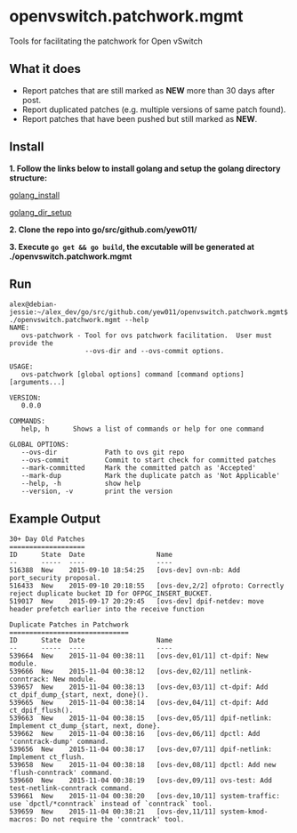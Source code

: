 # openvswitch.patchwork.mgmt

Tools for facilitating the patchwork for Open vSwitch

## What it does

* Report patches that are still marked as **NEW** more than 30 days after post.
* Report duplicated patches (e.g. multiple versions of same patch found).
* Report patches that have been pushed but still marked as **NEW**.

## Install

**1. Follow the links below to install golang and setup the golang directory structure:**

[golang_install](https://golang.org/doc/install)

[golang_dir_setup](https://golang.org/doc/code.html)

**2. Clone the repo into go/src/github.com/yew011/**

**3. Execute `go get && go build`, the excutable will be generated at ./openvswitch.patchwork.mgmt**

## Run
	alex@debian-jessie:~/alex_dev/go/src/github.com/yew011/openvswitch.patchwork.mgmt$ ./openvswitch.patchwork.mgmt --help
	NAME:
	   ovs-patchwork - Tool for ovs patchwork facilitation.  User must provide the
	   				   --ovs-dir and --ovs-commit options.

	USAGE:
	   ovs-patchwork [global options] command [command options] [arguments...]

	VERSION:
	   0.0.0

	COMMANDS:
	   help, h      Shows a list of commands or help for one command

	GLOBAL OPTIONS:
	   --ovs-dir            Path to ovs git repo
	   --ovs-commit         Commit to start check for committed patches
	   --mark-committed     Mark the committed patch as 'Accepted'
	   --mark-dup           Mark the duplicate patch as 'Not Applicable'
	   --help, -h           show help
	   --version, -v        print the version

## Example Output

    30+ Day Old Patches
    ===================
    ID      State  Date                  Name
    --      -----  ----                  ----
    516388  New    2015-09-10 18:54:25   [ovs-dev] ovn-nb: Add port_security proposal.
    516433  New    2015-09-10 20:18:55   [ovs-dev,2/2] ofproto: Correctly reject duplicate bucket ID for OFPGC_INSERT_BUCKET.
    519017  New    2015-09-17 20:29:45   [ovs-dev] dpif-netdev: move header prefetch earlier into the receive function

    Duplicate Patches in Patchwork
    ==============================
    ID      State  Date                  Name
    --      -----  ----                  ----
    539664  New    2015-11-04 00:38:11   [ovs-dev,01/11] ct-dpif: New module.
    539666  New    2015-11-04 00:38:12   [ovs-dev,02/11] netlink-conntrack: New module.
    539657  New    2015-11-04 00:38:13   [ovs-dev,03/11] ct-dpif: Add ct_dpif_dump_{start, next, done}().
    539665  New    2015-11-04 00:38:14   [ovs-dev,04/11] ct-dpif: Add ct_dpif_flush().
    539663  New    2015-11-04 00:38:15   [ovs-dev,05/11] dpif-netlink: Implement ct_dump_{start, next, done}.
    539662  New    2015-11-04 00:38:16   [ovs-dev,06/11] dpctl: Add 'conntrack-dump' command.
    539656  New    2015-11-04 00:38:17   [ovs-dev,07/11] dpif-netlink: Implement ct_flush.
    539658  New    2015-11-04 00:38:18   [ovs-dev,08/11] dpctl: Add new 'flush-conntrack' command.
    539660  New    2015-11-04 00:38:19   [ovs-dev,09/11] ovs-test: Add test-netlink-conntrack command.
    539661  New    2015-11-04 00:38:20   [ovs-dev,10/11] system-traffic: use `dpctl/*conntrack` instead of `conntrack` tool.
    539659  New    2015-11-04 00:38:21   [ovs-dev,11/11] system-kmod-macros: Do not require the 'conntrack' tool.
